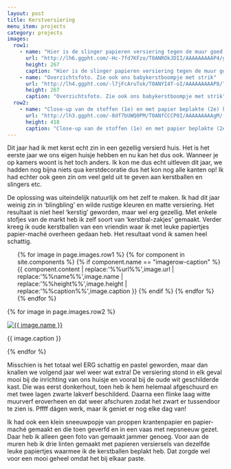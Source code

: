 ```yaml
---
layout: post
title: Kerstversiering
menu_item: projects
category: projects
images:
  row1:
    - name: "Hier is de slinger papieren versiering tegen de muur goed te zien"
      url: "http://lh6.ggpht.com/-Hc-7fd7KFzo/T0ANROkJDII/AAAAAAAAAP4/gJskqJ4znJs/s400/Foto1249.jpg"
      height: 267
      caption: "Hier is de slinger papieren versiering tegen de muur goed te zien"
    - name: "Overzichtsfoto. Zie ook ons babykerstboompje met strik"
      url: "http://lh4.ggpht.com/-l7jFcAruTok/T0ANYI4T-oI/AAAAAAAAAP8/Ts5rqLpX6g0/s400/Foto1251.jpg"
      height: 267
      caption: "Overzichtsfoto. Zie ook ons babykerstboompje met strik"
  row2:
    - name: "Close-up van de stoffen (1e) en met papier beplakte (2e) kerstballen"
      url: "http://lh3.ggpht.com/-8df7bUWQ0PM/T0ANfCCCP0I/AAAAAAAAAgM/-z40X7Z5CCo/s400/Foto1258.jpg"
      height: 418
      caption: "Close-up van de stoffen (1e) en met papier beplakte (2e) kerstballen"
---
```

Dit jaar had ik met kerst echt zin in een gezellig versierd huis. Het is het eerste jaar we ons eigen huisje hebben en nu kan het dus ook. Wanneer je op kamers woont is het toch anders. Ik kon me dus echt uitleven dit jaar, we hadden nog bijna niets qua kerstdecoratie dus het kon nog alle kanten op! Ik had echter ook geen zin om veel geld uit te geven aan kerstballen en slingers etc.

De oplossing was uiteindelijk natuurlijk om het zelf te maken. Ik had dit jaar weinig zin in ‘blingbling’ en wilde rustige kleuren en matte versiering. Het resultaat is niet heel ‘kerstig’ geworden, maar wel erg gezellig. Met enkele stofjes van de markt heb ik zelf soort van ‘kerstbal-zakjes’ gemaakt. Verder kreeg ik oude kerstballen van een vriendin waar ik met leuke papiertjes papier-maché overheen gedaan heb. Het resultaat vond ik samen heel schattig.

<div class="imagerowcontainer">
    <ul class="imagerow">
        {% for image in page.images.row1 %}
            {% for component in site.components %} {% if component.name == "imagerow-caption" %}
                {{ component.content | replace:'%%url%%',image.url | replace:'%%name%%',image.name | replace:'%%height%%',image.height | replace:'%%caption%%',image.caption }}
            {% endif %} {% endfor %}
        {% endfor %}
    </ul>
</div>

{% for image in page.images.row2 %}
<div class="wp-caption alignleft">
    <a title="{{ image.name }}" href="{{ image.url }}">
        <img src="{{ image.url }}" alt="{{ image.name }}" height="{{ image.height }}">
    </a>
    <p class="wp-caption-text">{{ image.caption }}</p>
</div>
{% endfor %}

Misschien is het totaal wel ERG schattig en pastel geworden, maar dan knallen we volgend jaar wel weer wat extra! De versiering stond in elk geval mooi bij de inrichting van ons huisje en vooral bij de oude wit geschilderde kast. Die was eerst donkerhout, toen heb ik hem helemaal afgeschuurd en met twee lagen zwarte lakverf beschilderd. Daarna een flinke laag witte muurverf eroverheen en dat weer afschuren zodat het zwart er tussendoor te zien is. Pffff dágen werk, maar ik geniet er nog elke dag van!

Ik had ook een klein sneeuwpopje van proppen krantenpapier en papier-maché gemaakt en die toen geverfd en in een vaas met nepsneeuw gezet. Daar heb ik alleen geen foto van gemaakt jammer genoeg. Voor aan de muren heb ik drie linten gemaakt met papieren versiersels van dezelfde leuke papiertjes waarmee ik de kerstballen beplakt heb. Dat zorgde wel voor een mooi geheel omdat het bij elkaar paste.